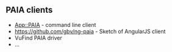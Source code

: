 ## PAIA clients
* [App::PAIA](https://metacpan.org/release/App-PAIA) - command line client
* https://github.com/gbv/ng-paia - Sketch of AngularJS client
* VuFind PAIA driver
* ...